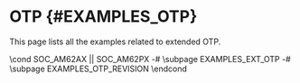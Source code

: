 #  OTP {#EXAMPLES_OTP}

This page lists all the examples related to extended OTP.

\cond SOC_AM62AX || SOC_AM62PX
-# \subpage EXAMPLES_EXT_OTP
-# \subpage EXAMPLES_OTP_REVISION
\endcond
